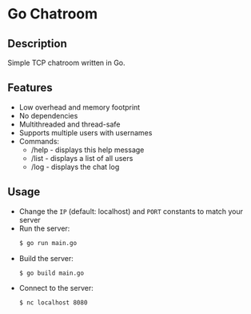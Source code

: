 # Go Chatroom
## Description
Simple TCP chatroom written in Go.

## Features
* Low overhead and memory footprint
* No dependencies
* Multithreaded and thread-safe
* Supports multiple users with usernames
* Commands:
    * /help - displays this help message
    * /list - displays a list of all users
    * /log - displays the chat log

## Usage
* Change the `IP` (default: localhost) and `PORT` constants to match your server
* Run the server:
   ```bash
   $ go run main.go
   ```
* Build the server:
   ```bash
   $ go build main.go
   ```
* Connect to the server:
    ```bash
    $ nc localhost 8080
    ```